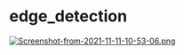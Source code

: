 # edge_detection

[![Screenshot-from-2021-11-11-10-53-06.png](https://i.postimg.cc/MHnKjCPM/Screenshot-from-2021-11-11-10-53-06.png)](https://postimg.cc/wRddCGdg)
